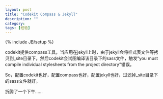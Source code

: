 ```yaml
---
layout: post
title: "Codekit Compass & Jekyll"
description: ""
category: 
tags: [经验]
---
```

{% include JB/setup %}

codekit提供compass工具，当应用在jekyll上时，由于jekyll会将样式表文件等拷贝到_site目录下，然后codekit会试图编译该目录下的sass文件，触发“you must compile individual stylesheets from the project directory”错误。

So，配置codekit也好，配置compass也好，配置jekyll也好，过滤掉_site目录下的sass文件就好。

折腾了一个下午……
